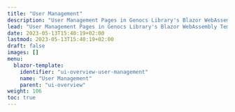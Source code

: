 ```yaml
---
title: "User Management"
description: "User Management Pages in Genocs Library's Blazor WebAssembly Template."
lead: "User Management Pages in Genocs Library's Blazor WebAssembly Template."
date: 2023-05-13T15:40:19+02:00
lastmod: 2023-05-13T15:40:19+02:00
draft: false
images: []
menu:
  blazor-template:
    identifier: "ui-overview-user-management"
    name: "User Management"
    parent: "ui-overview"
weight: 106
toc: true
---
```



